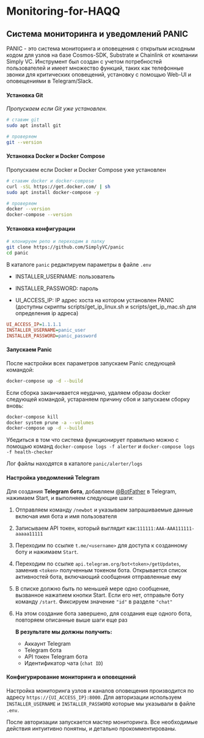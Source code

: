 # Monitoring-for-HAQQ
## Система мониторинга и уведомлений PANIC

PANIC - это система мониторинга и оповещения с открытым исходным кодом для узлов на базе Cosmos-SDK, Substrate и Chainlink от компании Simply VC. Инструмент был создан с учетом потребностей пользователей и имеет множество функций, таких как телефонные звонки для критических оповещений, установку с помощью Web-UI и оповещениями в  Telegram/Slack.

#### Установка Git
*Пропускаем если Git уже установлен.*

  ```bash
  # ставим git
  sudo apt install git
  
  # проверяем
  git --version
  ```
#### Установка Docker и Docker Compose

Пропускаем если Docker и Docker Compose уже установлен

```bash
# ставим docker и docker-compose
curl -sSL https://get.docker.com/ | sh
sudo apt install docker-compose -y

# проверяем
docker --version
docker-compose --version
```

#### Установка конфигурации

```bash
# клонируем репо и переходим в папку
git clone https://github.com/SimplyVC/panic
cd panic
```

В каталоге `panic` редактируем параметры в файле `.env`

- INSTALLER_USERNAME: пользователь

- INSTALLER_PASSWORD: пароль

- UI_ACCESS_IP: IP адрес хоста на котором установлен PANIC (доступны скрипты scripts/get_ip_linux.sh и scripts/get_ip_mac.sh для определения ip адреса)

```ini
UI_ACCESS_IP=1.1.1.1
INSTALLER_USERNAME=panic_user
INSTALLER_PASSWORD=panic_password
```

#### Запускаем Panic

После настройки всех параметров запускаем Panic следующей командой:

```bash
docker-compose up -d --build
```
Если сборка заканчивается неудачно, удаляем образы docker следующей командой, устараняем причину сбоя и запускаем сборку вновь:

```bash
docker-compose kill
docker system prune -a --volumes
docker-compose up -d --build
```

Убедиться в том что система функционирует правильно можно с помощью команд `docker-compose logs -f alerter` и `docker-compose logs -f health-checker`

Лог файлы находятся в каталоге `panic/alerter/logs`

#### Настройка уведомлений Telegram

Для создания **Telegram бота**, добавляем [@BotFather](https://telegram.me/BotFather) в Telegram, нажимаем Start, и выполняем следующие шаги:

1. Отправляем команду `/newbot` и указываем запрашиваемые данные включая имя бота и имя пользователя

2. Записываем API токен, который выглядит как:`111111:AAA-AAA111111-aaaaa11111`

3. Переходим по ссылке `t.me/<username>` для доступа к созданному боту и нажимаем `Start`.

4. Переходим по ссылке `api.telegram.org/bot<token>/getUpdates`, заменив `<token>` полученным токеном бота. Открывается список активностей бота, включающий сообщения отправленные ему

5. В списке должно быть по меньшей мере одно сообщение, вызванное нажатием кнопки Start. Если его нет, отправьте боту команду `/start`. Фиксируем значение `"id"` в разделе `"chat"`

6. На этом создание бота завершено, для создания еще одного бота, повторяем описанные выше шаги еще раз

   **В результате мы должны получить:**

   - Аккаунт Telegram
   - Telegram бота
   - API токен Telegram бота
   - Идентификатор чата (`chat ID`) 

#### Конфигурирование мониторинга и оповещений

Настройка мониторинга узлов и каналов оповещения производится по адресу `https://{UI_ACCESS_IP}:8000`. Для авторизации используем `INSTALLER_USERNAME` и `INSTALLER_PASSWORD` которые мы указывали в файле `.env`. 

После авторизации запускается мастер мониторинга. Все необходимые действия интуитивно понятны, и детально прокомментированы.

